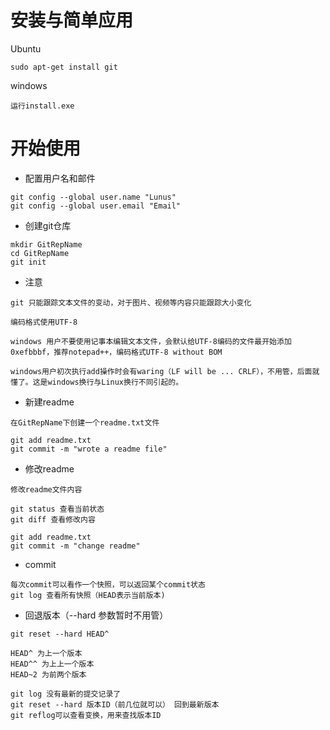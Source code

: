 # 安装与简单应用
Ubuntu
```
sudo apt-get install git
```
windows

```
运行install.exe
```

# 开始使用
- 配置用户名和邮件
```
git config --global user.name "Lunus"
git config --global user.email "Email"
```
- 创建git仓库

```
mkdir GitRepName
cd GitRepName
git init
```
- 注意 
```
git 只能跟踪文本文件的变动，对于图片、视频等内容只能跟踪大小变化

编码格式使用UTF-8

windows 用户不要使用记事本编辑文本文件，会默认给UTF-8编码的文件最开始添加0xefbbbf，推荐notepad++，编码格式UTF-8 without BOM

windows用户初次执行add操作时会有waring（LF will be ... CRLF），不用管，后面就懂了。这是windows换行与Linux换行不同引起的。
```
- 新建readme

```
在GitRepName下创建一个readme.txt文件

git add readme.txt
git commit -m "wrote a readme file"
```

- 修改readme

```
修改readme文件内容

git status 查看当前状态
git diff 查看修改内容

git add readme.txt
git commit -m "change readme"
```

- commit

```
每次commit可以看作一个快照，可以返回某个commit状态
git log 查看所有快照（HEAD表示当前版本)
```
- 回退版本（--hard 参数暂时不用管）

```
git reset --hard HEAD^

HEAD^ 为上一个版本
HEAD^^ 为上上一个版本
HEAD~2 为前两个版本

git log 没有最新的提交记录了
git reset --hard 版本ID（前几位就可以） 回到最新版本
git reflog可以查看变换，用来查找版本ID
```
